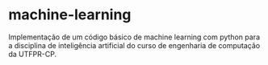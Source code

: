 # machine-learning
Implementação de um código básico de machine learning com python para a disciplina de inteligência artificial do curso de engenharia de computação da UTFPR-CP.
